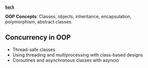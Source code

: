 **[`back`](./_menu_.md)**

**OOP Concepts**: Classes, objects, inheritance, encapsulation, polymorphism, abstract classes.

## Concurrency in OOP
- Thread-safe classes
- Using threading and multiprocessing with class-based designs
- Coroutines and asynchronous classes with asyncio